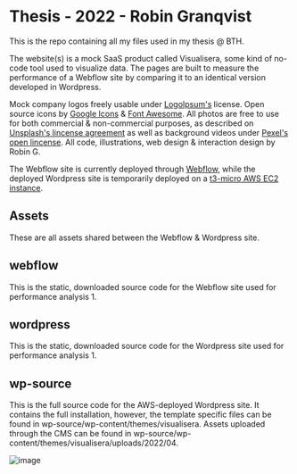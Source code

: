 # Thesis - 2022 - Robin Granqvist

This is the repo containing all my files used in my thesis @ BTH.

The website(s) is a mock SaaS product called Visualisera, some kind of no-code tool used to visualize data. The pages are built to measure the performance of a Webflow site by comparing it to an identical version developed in Wordpress.

Mock company logos freely usable under [LogoIpsum's](https://logoipsum.com/) license. Open source icons by [Google Icons](https://fonts.google.com/icons) & [Font Awesome](https://fontawesome.com/v4/license). All photos are free to use for both commercial & non-commercial purposes, as described on [Unsplash's lincense agreement](https://unsplash.com/license) as well as background videos under [Pexel's open lincense](https://www.pexels.com/sv-se/license). All code, illustrations, web design & interaction design by Robin G.

The Webflow site is currently deployed through [Webflow](https://performance-test-webflow-robin-g.webflow.io/), while the deployed Wordpress site is temporarily deployed on a [t3-micro AWS EC2 instance](http://13.53.139.156/).

## Assets

These are all assets shared between the Webflow & Wordpress site.

## webflow

This is the static, downloaded source code for the Webflow site used for performance analysis 1.

## wordpress

This is the static, downloaded source code for the Wordpress site used for performance analysis 1.

## wp-source

This is the full source code for the AWS-deployed Wordpress site. It contains the full installation, however, the template specific files can be found in wp-source/wp-content/themes/visualisera. Assets uploaded through the CMS can be found in wp-source/wp-content/themes/visualisera/uploads/2022/04.

![image](https://user-images.githubusercontent.com/54509721/166127020-661d3f4e-1ad1-4ca9-b322-01f5b039a6ca.png)
